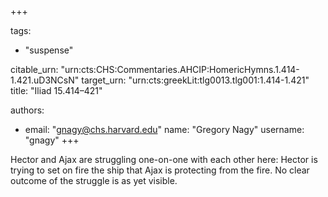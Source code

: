 +++

tags:
- "suspense"

citable_urn: "urn:cts:CHS:Commentaries.AHCIP:HomericHymns.1.414-1.421.uD3NCsN"
target_urn: "urn:cts:greekLit:tlg0013.tlg001:1.414-1.421"
title: "Iliad 15.414–421"

authors:
- email: "gnagy@chs.harvard.edu"
  name: "Gregory Nagy"
  username: "gnagy"
+++

<p>Hector and Ajax are struggling one-on-one with each other here: Hector is trying to set on fire the ship that Ajax is protecting from the fire. No clear outcome of the struggle is as yet visible.</p>